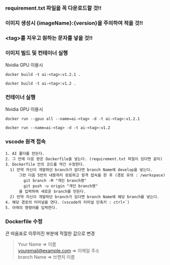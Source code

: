 ### **requirement.txt 파일을 꼭 다운로드할 것!!**  
### **이미지 생성시 {imageName}:{version}을 주의하여 적을 것!!**
### **\<tag\>를 지우고 원하는 문자를 넣을 것!!**

### **이미지 빌드 및 컨테이너 실행**  
Nvidia GPU 이용시
```
docker build -t ai-<tag>:v1.2.1 .
```  
```
docker build -t ai-<tag>:v1.2 .
```  

### **컨테이너 실행**  
Nvidia GPU 이용시
```
docker run --gpus all --name=ai-<tag> -d -t ai-<tag>:v1.2.1
```   
```
docker run --name=ai-<tag> -d -t ai-<tag>:v1.2
```  


### **vscode 원격 접속**   





```
1. AI 폴더를 만든다.
2. 그 안에 다운 받은 Dockerfile을 넣는다. (requirement.txt 파일이 있다면 같이)
3. Dockerfile 안의 코드를 약간 수정한다.
  1) 만약 자신이 개발하던 branch가 없다면 branch Name에 develop을 넣는다.
      그런 다음 5번의 내용까지 완료하고 원격 접속을 한 후 (경로 유의 : /workspace) 
        git branch -M "개인 branch명"
        git push -u origin "개인 branch명"
      을 입력하여 새로운 branch를 만든다.
  2) 만약 자신이 개발하던 branch가 있다면 branch Name에 해당 branch를 넣는다.
4. 해당 경로의 터미널을 연다. (vscode의 터미널 단축키 : ctrl+`)
5. 아래의 명령어를 입력한다.
```

### Dockerfile 수정

큰 따옴표로 이루어진 부분에 적절한 값으로 변경

>Your Name => 이름  
>youremail@example.com => 이메일 주소  
>branch Name => 브랜치 이름  